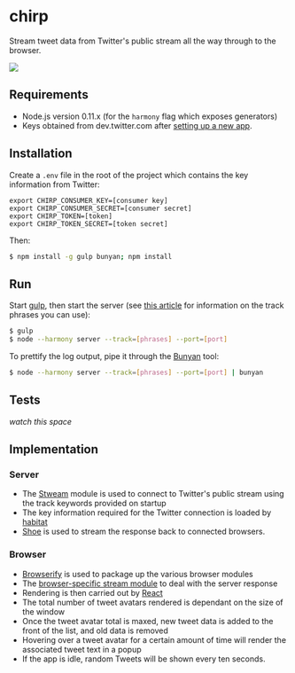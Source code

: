 # chirp

Stream tweet data from Twitter's public stream all the way through to the browser.

![](https://raw.github.com/tanem/chirp/master/screenshot.png)

## Requirements

 * Node.js version 0.11.x (for the `harmony` flag which exposes generators)
 * Keys obtained from dev.twitter.com after [setting up a new app](https://apps.twitter.com/app/new).

## Installation

Create a `.env` file in the root of the project which contains the key information from Twitter:

```
export CHIRP_CONSUMER_KEY=[consumer key]
export CHIRP_CONSUMER_SECRET=[consumer secret]
export CHIRP_TOKEN=[token]
export CHIRP_TOKEN_SECRET=[token secret]
```

Then:

```sh
$ npm install -g gulp bunyan; npm install
```

## Run

Start [gulp](http://gulpjs.com/), then start the server (see [this article](https://dev.twitter.com/docs/streaming-apis/parameters#track) for information on the track phrases you can use):

```sh
$ gulp
$ node --harmony server --track=[phrases] --port=[port]
```

To prettify the log output, pipe it through the [Bunyan](https://github.com/trentm/node-bunyan) tool: 

```sh
$ node --harmony server --track=[phrases] --port=[port] | bunyan
```

## Tests

_watch this space_

## Implementation

### Server

 * The [Stweam](https://github.com/tanem/stweam) module is used to connect to Twitter's public stream using the track keywords provided on startup
 * The key information required for the Twitter connection is loaded by [habitat](https://github.com/brianloveswords/habitat)
 * [Shoe](https://github.com/substack/shoe) is used to stream the response back to connected browsers.

### Browser

 * [Browserify](https://github.com/substack/node-browserify) is used to package up the various browser modules
 * The [browser-specific stream module](https://github.com/substack/stream-browserify) to deal with the server response
 * Rendering is then carried out by [React](https://github.com/facebook/react)
 * The total number of tweet avatars rendered is dependant on the size of the window
 * Once the tweet avatar total is maxed, new tweet data is added to the front of the list, and old data is removed
 * Hovering over a tweet avatar for a certain amount of time will render the associated tweet text in a popup
 * If the app is idle, random Tweets will be shown every ten seconds.

